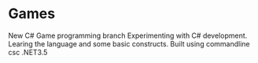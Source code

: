 # Games
New C# Game programming branch
Experimenting with C# development.  
Learing the language and some basic constructs.
Built using commandline csc .NET3.5
